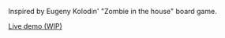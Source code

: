 Inspired by Eugeny Kolodin' "Zombie in the house" board game.

[Live demo (WIP)](https://minakovalisa.github.io/ZombieGame/)
